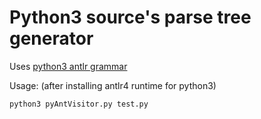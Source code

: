 # Python3 source's parse tree generator

Uses [python3 antlr grammar](https://github.com/antlr/grammars-v4/blob/master/python3-py/Python3.g4)

Usage:
(after installing antlr4 runtime for python3)  
```
python3 pyAntVisitor.py test.py
```
